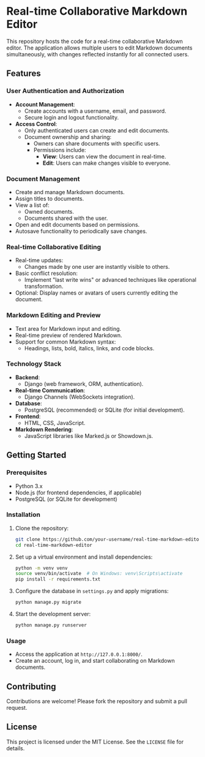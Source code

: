 # Real-time Collaborative Markdown Editor

This repository hosts the code for a real-time collaborative Markdown editor. The application allows multiple users to edit Markdown documents simultaneously, with changes reflected instantly for all connected users.

## Features

### User Authentication and Authorization
- **Account Management**:
    - Create accounts with a username, email, and password.
    - Secure login and logout functionality.
- **Access Control**:
    - Only authenticated users can create and edit documents.
    - Document ownership and sharing:
        - Owners can share documents with specific users.
        - Permissions include:
            - **View**: Users can view the document in real-time.
            - **Edit**: Users can make changes visible to everyone.

### Document Management
- Create and manage Markdown documents.
- Assign titles to documents.
- View a list of:
    - Owned documents.
    - Documents shared with the user.
- Open and edit documents based on permissions.
- Autosave functionality to periodically save changes.

### Real-time Collaborative Editing
- Real-time updates:
    - Changes made by one user are instantly visible to others.
- Basic conflict resolution:
    - Implement "last write wins" or advanced techniques like operational transformation.
- Optional: Display names or avatars of users currently editing the document.

### Markdown Editing and Preview
- Text area for Markdown input and editing.
- Real-time preview of rendered Markdown.
- Support for common Markdown syntax:
    - Headings, lists, bold, italics, links, and code blocks.

### Technology Stack
- **Backend**:
    - Django (web framework, ORM, authentication).
- **Real-time Communication**:
    - Django Channels (WebSockets integration).
- **Database**:
    - PostgreSQL (recommended) or SQLite (for initial development).
- **Frontend**:
    - HTML, CSS, JavaScript.
- **Markdown Rendering**:
    - JavaScript libraries like Marked.js or Showdown.js.

## Getting Started

### Prerequisites
- Python 3.x
- Node.js (for frontend dependencies, if applicable)
- PostgreSQL (or SQLite for development)

### Installation
1. Clone the repository:
     ```bash
     git clone https://github.com/your-username/real-time-markdown-editor.git
     cd real-time-markdown-editor
     ```
2. Set up a virtual environment and install dependencies:
     ```bash
     python -m venv venv
     source venv/bin/activate  # On Windows: venv\Scripts\activate
     pip install -r requirements.txt
     ```
3. Configure the database in `settings.py` and apply migrations:
     ```bash
     python manage.py migrate
     ```
4. Start the development server:
     ```bash
     python manage.py runserver
     ```

### Usage
- Access the application at `http://127.0.0.1:8000/`.
- Create an account, log in, and start collaborating on Markdown documents.

## Contributing
Contributions are welcome! Please fork the repository and submit a pull request.

## License
This project is licensed under the MIT License. See the `LICENSE` file for details.
